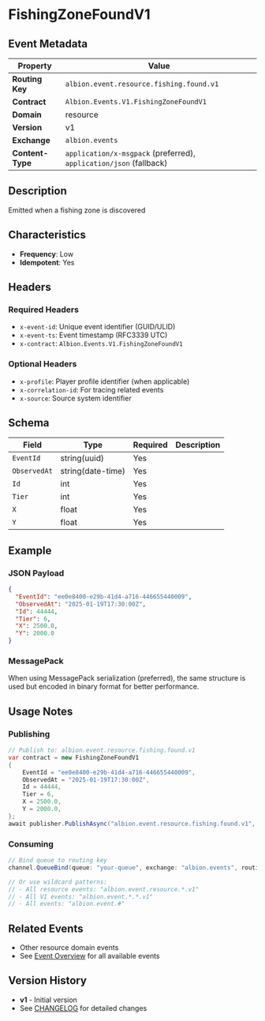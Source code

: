 # FishingZoneFoundV1

## Event Metadata

| Property | Value |
|----------|-------|
| **Routing Key** | `albion.event.resource.fishing.found.v1` |
| **Contract** | `Albion.Events.V1.FishingZoneFoundV1` |
| **Domain** | resource |
| **Version** | v1 |
| **Exchange** | `albion.events` |
| **Content-Type** | `application/x-msgpack` (preferred), `application/json` (fallback) |

## Description

Emitted when a fishing zone is discovered

## Characteristics

- **Frequency**: Low
- **Idempotent**: Yes

## Headers

### Required Headers
- `x-event-id`: Unique event identifier (GUID/ULID)
- `x-event-ts`: Event timestamp (RFC3339 UTC)
- `x-contract`: `Albion.Events.V1.FishingZoneFoundV1`

### Optional Headers
- `x-profile`: Player profile identifier (when applicable)
- `x-correlation-id`: For tracing related events
- `x-source`: Source system identifier

## Schema

| Field | Type | Required | Description |
|-------|------|----------|-------------|
| `EventId` | string(uuid) | Yes |  |
| `ObservedAt` | string(date-time) | Yes |  |
| `Id` | int | Yes |  |
| `Tier` | int | Yes |  |
| `X` | float | Yes |  |
| `Y` | float | Yes |  |

## Example

### JSON Payload
```json
{
  "EventId": "ee0e8400-e29b-41d4-a716-446655440009",
  "ObservedAt": "2025-01-19T17:30:00Z",
  "Id": 44444,
  "Tier": 6,
  "X": 2500.0,
  "Y": 2000.0
}
```

### MessagePack
When using MessagePack serialization (preferred), the same structure is used but encoded in binary format for better performance.

## Usage Notes

### Publishing
```csharp
// Publish to: albion.event.resource.fishing.found.v1
var contract = new FishingZoneFoundV1
{
    EventId = "ee0e8400-e29b-41d4-a716-446655440009",
    ObservedAt = "2025-01-19T17:30:00Z",
    Id = 44444,
    Tier = 6,
    X = 2500.0,
    Y = 2000.0,
};
await publisher.PublishAsync("albion.event.resource.fishing.found.v1", contract);
```

### Consuming
```csharp
// Bind queue to routing key
channel.QueueBind(queue: "your-queue", exchange: "albion.events", routingKey: "albion.event.resource.fishing.found.v1");

// Or use wildcard patterns:
// - All resource events: "albion.event.resource.*.v1"
// - All V1 events: "albion.event.*.*.v1"
// - All events: "albion.event.#"
```

## Related Events

- Other resource domain events
- See [Event Overview](../00-overview.md) for all available events

## Version History

- **v1** - Initial version
- See [CHANGELOG](../../messaging/CHANGELOG_EVENTS.md) for detailed changes

